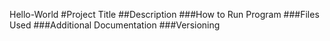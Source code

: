 Hello-World
#Project Title
##Description
###How to Run Program
###Files Used
###Additional Documentation
###Versioning
